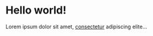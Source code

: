 <div class="leaf flex"><div class="inner justify ">

# Hello world!

Lorem ipsum dolor sit amet, [consectetur](https://wikipedia.com) adipiscing elite...










</div></div>